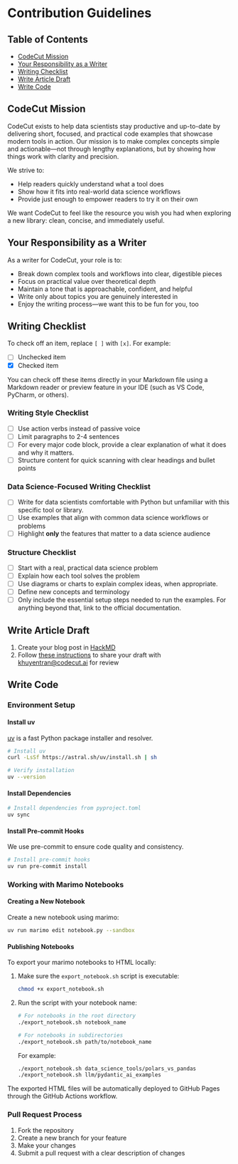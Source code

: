 # Contribution Guidelines

## Table of Contents

- [CodeCut Mission](#codecut-mission)
- [Your Responsibility as a Writer](#your-responsibility-as-a-writer)
- [Writing Checklist](#writing-checklist)
- [Write Article Draft](#write-article-draft)
- [Write Code](#write-code)

## CodeCut Mission

CodeCut exists to help data scientists stay productive and up-to-date by delivering short, focused, and practical code examples that showcase modern tools in action. Our mission is to make complex concepts simple and actionable—not through lengthy explanations, but by showing how things work with clarity and precision.

We strive to:

- Help readers quickly understand what a tool does
- Show how it fits into real-world data science workflows
- Provide just enough to empower readers to try it on their own

We want CodeCut to feel like the resource you wish you had when exploring a new library: clean, concise, and immediately useful.

## Your Responsibility as a Writer

As a writer for CodeCut, your role is to:

- Break down complex tools and workflows into clear, digestible pieces
- Focus on practical value over theoretical depth
- Maintain a tone that is approachable, confident, and helpful
- Write only about topics you are genuinely interested in
- Enjoy the writing process—we want this to be fun for you, too

## Writing Checklist

To check off an item, replace `[ ]` with `[x]`. For example:
- [ ] Unchecked item
- [x] Checked item

You can check off these items directly in your Markdown file using a Markdown reader or preview feature in your IDE (such as VS Code, PyCharm, or others).

### Writing Style Checklist

- [ ] Use action verbs instead of passive voice
- [ ] Limit paragraphs to 2-4 sentences
- [ ] For every major code block, provide a clear explanation of what it does and why it matters.
- [ ] Structure content for quick scanning with clear headings and bullet points

### Data Science-Focused Writing Checklist

- [ ] Write for data scientists comfortable with Python but unfamiliar with this specific tool or library.
- [ ] Use examples that align with common data science workflows or problems
- [ ] Highlight **only** the features that matter to a data science audience

### Structure Checklist

- [ ] Start with a real, practical data science problem
- [ ] Explain how each tool solves the problem
- [ ] Use diagrams or charts to explain complex ideas, when appropriate.
- [ ] Define new concepts and terminology
- [ ] Only include the essential setup steps needed to run the examples. For anything beyond that, link to the official documentation.

## Write Article Draft

1. Create your blog post in [HackMD](https://hackmd.io)
2. Follow [these instructions](https://hackmd.io/c/tutorials/%2F%40docs%2Finvite-others-to-a-private-note-en) to share your draft with khuyentran@codecut.ai for review

## Write Code

### Environment Setup

#### Install uv

[uv](https://github.com/astral.sh/uv) is a fast Python package installer and resolver.

```bash
# Install uv
curl -LsSf https://astral.sh/uv/install.sh | sh

# Verify installation
uv --version
```

#### Install Dependencies

```bash
# Install dependencies from pyproject.toml
uv sync
```

#### Install Pre-commit Hooks

We use pre-commit to ensure code quality and consistency.

```bash
# Install pre-commit hooks
uv run pre-commit install
```

### Working with Marimo Notebooks

#### Creating a New Notebook

Create a new notebook using marimo:

```bash
uv run marimo edit notebook.py --sandbox
```

#### Publishing Notebooks

To export your marimo notebooks to HTML locally:

1. Make sure the `export_notebook.sh` script is executable:

   ```bash
   chmod +x export_notebook.sh
   ```

2. Run the script with your notebook name:

   ```bash
   # For notebooks in the root directory
   ./export_notebook.sh notebook_name

   # For notebooks in subdirectories
   ./export_notebook.sh path/to/notebook_name
   ```

   For example:

   ```bash
   ./export_notebook.sh data_science_tools/polars_vs_pandas
   ./export_notebook.sh llm/pydantic_ai_examples
   ```

The exported HTML files will be automatically deployed to GitHub Pages through the GitHub Actions workflow.

### Pull Request Process

1. Fork the repository
2. Create a new branch for your feature
3. Make your changes
4. Submit a pull request with a clear description of changes

